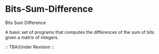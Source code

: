 # Bits-Sum-Difference
Bits Sum Difference


A basic set of programs that computes the differences of the sum of bits given a matrix of integers.

 :: TBA/Under Revision ::
